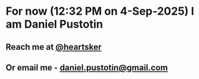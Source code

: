 # For now (12:32 PM on  4-Sep-2025) I am Daniel Pustotin
## Reach me at [@heartsker](https://t.me/heartsker)
## Or email me - daniel.pustotin@gmail.com
